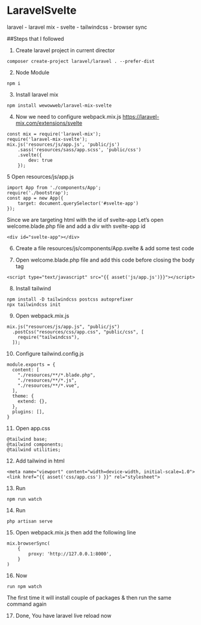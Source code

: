# LaravelSvelte
 laravel - laravel mix - svelte - tailwindcss - browser sync
 
 
##Steps that I followed
1. Create laravel project in current director
```
composer create-project laravel/laravel . --prefer-dist
```

2. Node Module
```
npm i
```

3. Install laravel mix
```
npm install wewowweb/laravel-mix-svelte
```

4. Now we need to configure webpack.mix.js 
https://laravel-mix.com/extensions/svelte
```
const mix = require('laravel-mix');
require('laravel-mix-svelte');
mix.js('resources/js/app.js', 'public/js')
    .sass('resources/sass/app.scss', 'public/css')
    .svelte({
        dev: true
    });
```

5 Open resources/js/app.js
```
import App from './components/App';
require('./bootstrap');
const app = new App({
    target: document.querySelector('#svelte-app')
});
```
Since we are targeting html with the id of svelte-app 
Let’s open welcome.blade.php file and add a div with svelte-app id
```
<div id="svelte-app"></div>
```

6. Create a file resources/js/components/App.svelte 
& add some test code

7. Open welcome.blade.php file and add this code before closing the body tag
```
<script type="text/javascript" src="{{ asset('js/app.js')}}"></script>
```

8. Install tailwind
```
npm install -D tailwindcss postcss autoprefixer
npx tailwindcss init
```

9. Open webpack.mix.js
```
mix.js("resources/js/app.js", "public/js")
  .postCss("resources/css/app.css", "public/css", [
    require("tailwindcss"),
  ]);
```

10. Configure tailwind.config.js
```
module.exports = {
  content: [
    "./resources/**/*.blade.php",
    "./resources/**/*.js",
    "./resources/**/*.vue",
  ],
  theme: {
    extend: {},
  },
  plugins: [],
}
```

11. Open app.css
```
@tailwind base;
@tailwind components;
@tailwind utilities;
```

12. Add tailwind in html 
```
<meta name="viewport" content="width=device-width, initial-scale=1.0">
<link href="{{ asset('css/app.css') }}" rel="stylesheet">
```

13. Run 
```
npm run watch
```

14. Run 
```
php artisan serve
```

15. Open webpack.mix.js then add the following line
```
mix.browserSync(
    {
        proxy: 'http://127.0.0.1:8000',
    }
)
```

16. Now 
```
run npm watch
```
The first time it will install couple of packages & then run the same command again

17. Done, You have laravel live reload now

